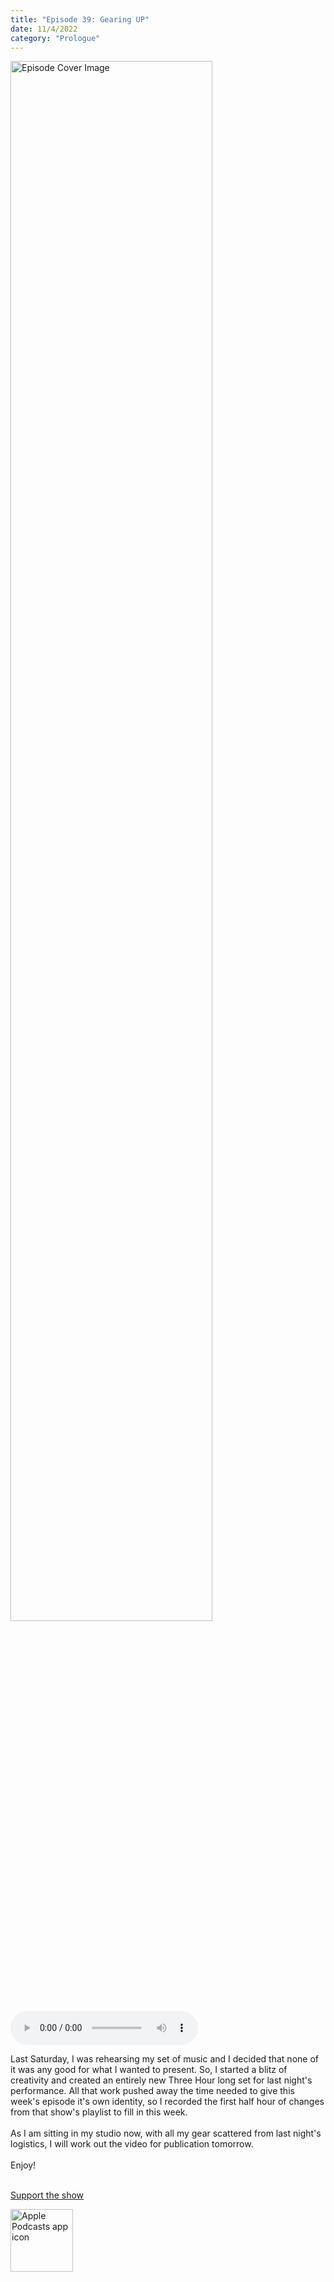 ```yaml
---
title: "Episode 39: Gearing UP"
date: 11/4/2022
category: "Prologue"
---
```

<img src="https://artwork.captivate.fm/945e1be9-0557-419b-a6d5-778762b35683/60854458c4d1acdf4e1c2f79c4137142d85d78e379bdafbd69bd34c85f5819ad.jpg" alt="Episode Cover Image" width=80%/>
<audio controls>
  <source src="https://podcasts.captivate.fm/media/0ff4ae06-b8a1-444e-980d-9db7b6d115e6/11632236-episode-39-gearing-up.mp3" type="audio/mpeg">
  Your browser does not support the audio element.
</audio>

<p>Last Saturday, I was rehearsing my set of music and I decided that none of it was any good for what I wanted to present. So, I started a blitz of creativity and created an entirely new Three Hour long set for last night&apos;s performance. All that work pushed away the time needed to give this week&apos;s episode it&apos;s own identity, so I recorded the first half hour of changes from that show&apos;s playlist to fill in this week.<br/><br/>As I am sitting in my studio now, with all my gear scattered from last night&apos;s logistics, I will work out the video for publication tomorrow. <br/><br/>Enjoy!<br/><br/></p><a rel="payment" href="https://www.paypal.com/donate/?hosted_button_id=WX3GRUK5BHJLS">Support the show</a>

<a href="https://podcasts.apple.com/us/podcast/living-room-music/id1608791560?tscg=30200&itsct=podcast_box_appicon&ls=1&mttnsubad=1608791560" style="display: inline-block;"><img src="https://toolbox.marketingtools.apple.com/api/v2/badges/app-icon-podcasts/standard/en-us" alt="Apple Podcasts app icon" style="width: 100px; height: 100px; vertical-align: middle; object-fit: contain;" /></a>
    
